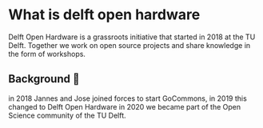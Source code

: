 # What is delft open hardware

Delft Open Hardware is a grassroots initiative that started in 2018 at the TU Delft. 
Together we work on open source projects and share knowledge in the form of workshops.



## Background 🗿
in 2018 Jannes and Jose joined forces to start GoCommons, 
in 2019 this changed to Delft Open Hardware
in 2020 we became part of the Open Science community of the TU Delft.
